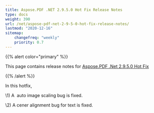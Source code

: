 ```yaml
---
title: Aspose.PDF .NET 2.9.5.0 Hot Fix Release Notes
type: docs
weight: 390
url: /net/aspose-pdf-net-2-9-5-0-hot-fix-release-notes/
lastmod: "2020-12-16"
sitemap:
    changefreq: "weekly"
    priority: 0.7
---
```


{{% alert color="primary" %}} 

This page contains release notes for [Aspose.PDF .Net 2.9.5.0 Hot Fix](http://www.aspose.com/downloads/pdf/net/new-releases/aspose.pdf-.net-2.9.5.0-hot-fix/)

{{% /alert %}} 

In this hotfix,

\1) A  auto image scaling bug is fixed.

\2) A cener alignment bug for text is fixed.


